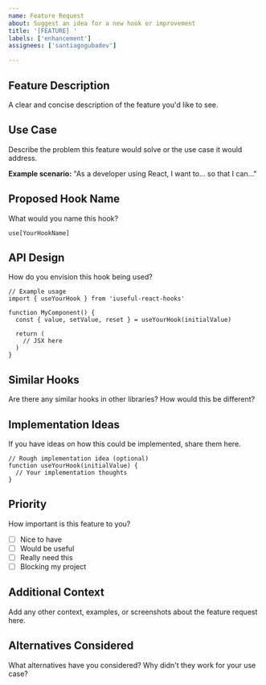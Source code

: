 ```yaml
---
name: Feature Request
about: Suggest an idea for a new hook or improvement
title: '[FEATURE] '
labels: ['enhancement']
assignees: ['santiagogubadev']

---
```


## Feature Description
A clear and concise description of the feature you'd like to see.

## Use Case
Describe the problem this feature would solve or the use case it would address.

**Example scenario:**
"As a developer using React, I want to... so that I can..."

## Proposed Hook Name
What would you name this hook?
```
use[YourHookName]
```

## API Design
How do you envision this hook being used?

```tsx
// Example usage
import { useYourHook } from 'iuseful-react-hooks'

function MyComponent() {
  const { value, setValue, reset } = useYourHook(initialValue)
  
  return (
    // JSX here
  )
}
```

## Similar Hooks
Are there any similar hooks in other libraries? How would this be different?

## Implementation Ideas
If you have ideas on how this could be implemented, share them here.

```tsx
// Rough implementation idea (optional)
function useYourHook(initialValue) {
  // Your implementation thoughts
}
```

## Priority
How important is this feature to you?
- [ ] Nice to have
- [ ] Would be useful
- [ ] Really need this
- [ ] Blocking my project

## Additional Context
Add any other context, examples, or screenshots about the feature request here.

## Alternatives Considered
What alternatives have you considered? Why didn't they work for your use case?
